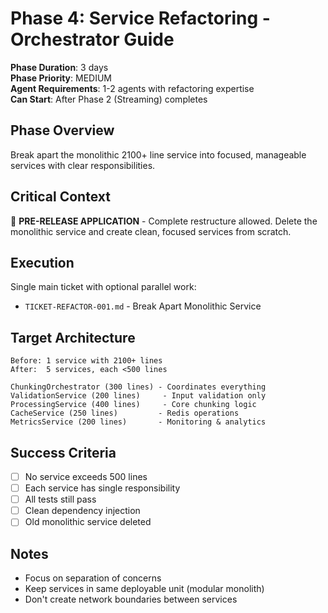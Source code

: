 # Phase 4: Service Refactoring - Orchestrator Guide

**Phase Duration**: 3 days  
**Phase Priority**: MEDIUM  
**Agent Requirements**: 1-2 agents with refactoring expertise  
**Can Start**: After Phase 2 (Streaming) completes  

## Phase Overview

Break apart the monolithic 2100+ line service into focused, manageable services with clear responsibilities.

## Critical Context

🚨 **PRE-RELEASE APPLICATION** - Complete restructure allowed. Delete the monolithic service and create clean, focused services from scratch.

## Execution

Single main ticket with optional parallel work:
- `TICKET-REFACTOR-001.md` - Break Apart Monolithic Service

## Target Architecture

```
Before: 1 service with 2100+ lines
After:  5 services, each <500 lines

ChunkingOrchestrator (300 lines) - Coordinates everything
ValidationService (200 lines)     - Input validation only
ProcessingService (400 lines)     - Core chunking logic
CacheService (250 lines)         - Redis operations
MetricsService (200 lines)       - Monitoring & analytics
```

## Success Criteria

- [ ] No service exceeds 500 lines
- [ ] Each service has single responsibility
- [ ] All tests still pass
- [ ] Clean dependency injection
- [ ] Old monolithic service deleted

## Notes

- Focus on separation of concerns
- Keep services in same deployable unit (modular monolith)
- Don't create network boundaries between services